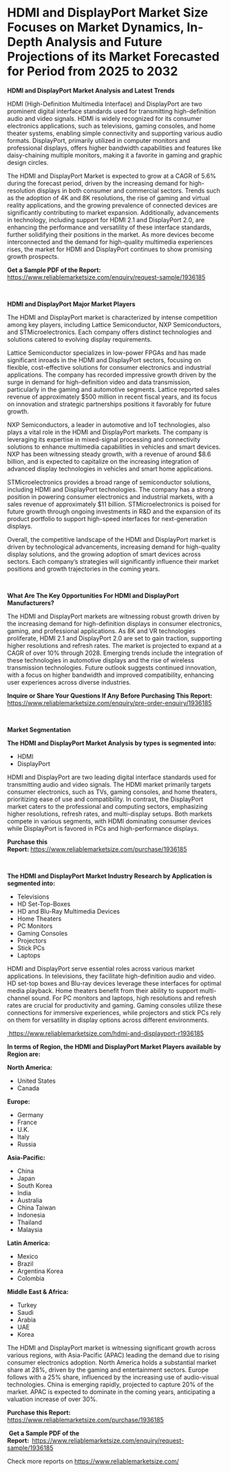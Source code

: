 <p><h1>HDMI and DisplayPort Market Size Focuses on Market Dynamics, In-Depth Analysis and Future Projections of its Market Forecasted for Period from 2025 to 2032</h1></p><p><strong>HDMI and DisplayPort Market Analysis and Latest Trends</strong></p>
<p><p>HDMI (High-Definition Multimedia Interface) and DisplayPort are two prominent digital interface standards used for transmitting high-definition audio and video signals. HDMI is widely recognized for its consumer electronics applications, such as televisions, gaming consoles, and home theater systems, enabling simple connectivity and supporting various audio formats. DisplayPort, primarily utilized in computer monitors and professional displays, offers higher bandwidth capabilities and features like daisy-chaining multiple monitors, making it a favorite in gaming and graphic design circles.</p><p>The HDMI and DisplayPort Market is expected to grow at a CAGR of 5.6% during the forecast period, driven by the increasing demand for high-resolution displays in both consumer and commercial sectors. Trends such as the adoption of 4K and 8K resolutions, the rise of gaming and virtual reality applications, and the growing prevalence of connected devices are significantly contributing to market expansion. Additionally, advancements in technology, including support for HDMI 2.1 and DisplayPort 2.0, are enhancing the performance and versatility of these interface standards, further solidifying their positions in the market. As more devices become interconnected and the demand for high-quality multimedia experiences rises, the market for HDMI and DisplayPort continues to show promising growth prospects.</p></p>
<p><strong>Get a Sample PDF of the Report:&nbsp;</strong> <a href="https://www.reliablemarketsize.com/enquiry/request-sample/1936185?utm_campaign=1991&utm_medium=2&utm_source=Github&utm_content=ia&utm_term=11022025&utm_id=hdmi-and-displayport">https://www.reliablemarketsize.com/enquiry/request-sample/1936185</a></p>
<p>&nbsp;</p>
<p><strong>HDMI and DisplayPort Major Market Players</strong></p>
<p><p>The HDMI and DisplayPort market is characterized by intense competition among key players, including Lattice Semiconductor, NXP Semiconductors, and STMicroelectronics. Each company offers distinct technologies and solutions catered to evolving display requirements.</p><p>Lattice Semiconductor specializes in low-power FPGAs and has made significant inroads in the HDMI and DisplayPort sectors, focusing on flexible, cost-effective solutions for consumer electronics and industrial applications. The company has recorded impressive growth driven by the surge in demand for high-definition video and data transmission, particularly in the gaming and automotive segments. Lattice reported sales revenue of approximately $500 million in recent fiscal years, and its focus on innovation and strategic partnerships positions it favorably for future growth.</p><p>NXP Semiconductors, a leader in automotive and IoT technologies, also plays a vital role in the HDMI and DisplayPort markets. The company is leveraging its expertise in mixed-signal processing and connectivity solutions to enhance multimedia capabilities in vehicles and smart devices. NXP has been witnessing steady growth, with a revenue of around $8.6 billion, and is expected to capitalize on the increasing integration of advanced display technologies in vehicles and smart home applications.</p><p>STMicroelectronics provides a broad range of semiconductor solutions, including HDMI and DisplayPort technologies. The company has a strong position in powering consumer electronics and industrial markets, with a sales revenue of approximately $11 billion. STMicroelectronics is poised for future growth through ongoing investments in R&D and the expansion of its product portfolio to support high-speed interfaces for next-generation displays.</p><p>Overall, the competitive landscape of the HDMI and DisplayPort market is driven by technological advancements, increasing demand for high-quality display solutions, and the growing adoption of smart devices across sectors. Each company’s strategies will significantly influence their market positions and growth trajectories in the coming years.</p></p>
<p>&nbsp;</p>
<p><strong>What Are The Key Opportunities For HDMI and DisplayPort Manufacturers?</strong></p>
<p><p>The HDMI and DisplayPort markets are witnessing robust growth driven by the increasing demand for high-definition displays in consumer electronics, gaming, and professional applications. As 8K and VR technologies proliferate, HDMI 2.1 and DisplayPort 2.0 are set to gain traction, supporting higher resolutions and refresh rates. The market is projected to expand at a CAGR of over 10% through 2028. Emerging trends include the integration of these technologies in automotive displays and the rise of wireless transmission technologies. Future outlook suggests continued innovation, with a focus on higher bandwidth and improved compatibility, enhancing user experiences across diverse industries.</p></p>
<p><strong>Inquire or Share Your Questions If Any Before Purchasing This Report:</strong> <a href="https://www.reliablemarketsize.com/enquiry/pre-order-enquiry/1936185?utm_campaign=1991&utm_medium=2&utm_source=Github&utm_content=ia&utm_term=11022025&utm_id=hdmi-and-displayport">https://www.reliablemarketsize.com/enquiry/pre-order-enquiry/1936185</a></p>
<p>&nbsp;</p>
<p><strong>Market Segmentation</strong></p>
<p><strong>The HDMI and DisplayPort Market Analysis by types is segmented into:</strong></p>
<p><ul><li>HDMI</li><li>DisplayPort</li></ul></p>
<p><p>HDMI and DisplayPort are two leading digital interface standards used for transmitting audio and video signals. The HDMI market primarily targets consumer electronics, such as TVs, gaming consoles, and home theaters, prioritizing ease of use and compatibility. In contrast, the DisplayPort market caters to the professional and computing sectors, emphasizing higher resolutions, refresh rates, and multi-display setups. Both markets compete in various segments, with HDMI dominating consumer devices while DisplayPort is favored in PCs and high-performance displays.</p></p>
<p><strong>Purchase this Report:&nbsp;</strong><a href="https://www.reliablemarketsize.com/purchase/1936185?utm_campaign=1991&utm_medium=2&utm_source=Github&utm_content=ia&utm_term=11022025&utm_id=hdmi-and-displayport">https://www.reliablemarketsize.com/purchase/1936185</a></p>
<p>&nbsp;</p>
<p><strong>The HDMI and DisplayPort Market Industry Research by Application is segmented into:</strong></p>
<p><ul><li>Televisions</li><li>HD Set-Top-Boxes</li><li>HD and Blu-Ray Multimedia Devices</li><li>Home Theaters</li><li>PC Monitors</li><li>Gaming Consoles</li><li>Projectors</li><li>Stick PCs</li><li>Laptops</li></ul></p>
<p><p>HDMI and DisplayPort serve essential roles across various market applications. In televisions, they facilitate high-definition audio and video. HD set-top boxes and Blu-ray devices leverage these interfaces for optimal media playback. Home theaters benefit from their ability to support multi-channel sound. For PC monitors and laptops, high resolutions and refresh rates are crucial for productivity and gaming. Gaming consoles utilize these connections for immersive experiences, while projectors and stick PCs rely on them for versatility in display options across different environments.</p></p>
<p><a href="https://www.reliablemarketsize.com/hdmi-and-displayport-r1936185?utm_campaign=1991&utm_medium=2&utm_source=Github&utm_content=ia&utm_term=11022025&utm_id=hdmi-and-displayport">&nbsp;https://www.reliablemarketsize.com/hdmi-and-displayport-r1936185</a></p>
<p><strong>In terms of Region, the HDMI and DisplayPort Market Players available by Region are:</strong></p>
<p>
    <p> <strong> North America: </strong>
        <ul>
            <li>United States</li>
            <li>Canada</li>
        </ul>
        </p> 
    <p> <strong> Europe: </strong>
        <ul>
            <li>Germany</li>
            <li>France</li>
            <li>U.K.</li>
            <li>Italy</li>
            <li>Russia</li>
        </ul>
        </p> 
    <p> <strong> Asia-Pacific: </strong>
        <ul>
            <li>China</li>
            <li>Japan</li>
            <li>South Korea</li>
            <li>India</li>
            <li>Australia</li>
            <li>China Taiwan</li>
            <li>Indonesia</li>
            <li>Thailand</li>
            <li>Malaysia</li>
        </ul>
        </p> 
    <p> <strong> Latin America: </strong>
        <ul>
            <li>Mexico</li>
            <li>Brazil</li>
            <li>Argentina Korea</li>
            <li>Colombia</li>
        </ul>
        </p> 
    <p> <strong> Middle East & Africa: </strong>
        <ul>
            <li>Turkey</li>
            <li>Saudi</li>
            <li>Arabia</li>
            <li>UAE</li>
            <li>Korea</li>
        </ul>
    </p>
    </p>
<p><p>The HDMI and DisplayPort market is witnessing significant growth across various regions, with Asia-Pacific (APAC) leading the demand due to rising consumer electronics adoption. North America holds a substantial market share at 28%, driven by the gaming and entertainment sectors. Europe follows with a 25% share, influenced by the increasing use of audio-visual technologies. China is emerging rapidly, projected to capture 20% of the market. APAC is expected to dominate in the coming years, anticipating a valuation increase of over 30%.</p></p>
<p><strong>Purchase this Report: </strong><a href="https://www.reliablemarketsize.com/purchase/1936185?utm_campaign=1991&utm_medium=2&utm_source=Github&utm_content=ia&utm_term=11022025&utm_id=hdmi-and-displayport">https://www.reliablemarketsize.com/purchase/1936185</a></p>
<p>&nbsp;<strong>Get a Sample PDF of the Report:&nbsp;&nbsp;</strong><a href="https://www.reliablemarketsize.com/enquiry/request-sample/1936185?utm_campaign=1991&utm_medium=2&utm_source=Github&utm_content=ia&utm_term=11022025&utm_id=hdmi-and-displayport">https://www.reliablemarketsize.com/enquiry/request-sample/1936185</a></p>
<p><strong></strong></p>
<p>Check more reports on <a href="https://www.reliablemarketsize.com/?utm_campaign=1991&utm_medium=2&utm_source=Github&utm_content=ia&utm_term=11022025&utm_id=hdmi-and-displayport">https://www.reliablemarketsize.com/</a></p>
